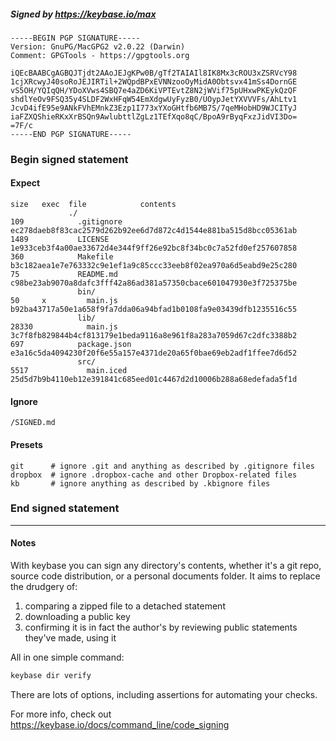 ##### Signed by https://keybase.io/max
```
-----BEGIN PGP SIGNATURE-----
Version: GnuPG/MacGPG2 v2.0.22 (Darwin)
Comment: GPGTools - https://gpgtools.org

iQEcBAABCgAGBQJTjdt2AAoJEJgKPw0B/gTf2TAIAIl8IK8Mx3cROU3xZSRVcY98
1cjXRcwyJ40soRoJEJIRTil+2WQpdBPxEVNNzooOyMidA0Obtsvx41mSs4DornGE
vS5OH/YQIqQH/YDoXVws4SBQ7e4aZD6KiVPTEvtZ8N2jWVif75pUHxwPKEykQzQF
shdlYeOv9FSQ35y4SLDF2WxHFqW54EmXdgwUyFyzB0/UOypJetYXVVVFs/AhLtv1
JcvD4ifE95e9ANkFVhEMnkZ3Ezp1I773xYXoGHtfb6MB7S/7qeMHobHD9WJCITyJ
iaFZXQShieRKxXrBSQn9AwlubttlZgLz1TEfXqo8qC/BpoA9rByqFxzJidVI3Do=
=7F/c
-----END PGP SIGNATURE-----

```

<!-- END SIGNATURES -->

### Begin signed statement 

#### Expect

```
size   exec  file            contents                                                        
             ./                                                                              
109            .gitignore    ec278daeb8f83cac2579d262b92ee6d7d872c4d1544e881ba515d8bcc05361ab
1489           LICENSE       1e933ceb3f4a00ae33672d4e344f9ff26e92bc8f34bc0c7a52fd0ef257607858
360            Makefile      b3c182aea1e7e763332c9e1ef1a9c85ccc33eeb8f02ea970a6d5eabd9e25c280
75             README.md     c98be23ab9070a8dafc3fff42a86ad381a57350cbace601047930e3f725375be
               bin/                                                                          
50     x         main.js     b92ba43717a50e1a658f9fa7dda06a94bfad1b0108fa9e03439dfb1235516c55
               lib/                                                                          
28330            main.js     3c7f8fb829844b4cf813179e1beda9116a8e961f8a283a7059d67c2dfc3388b2
697            package.json  e3a16c5da4094230f20f6e55a157e4371de20a65f0bae69eb2adf1ffee7d6d52
               src/                                                                          
5517             main.iced   25d5d7b9b4110eb12e391841c685eed01c4467d2d10006b288a68edefada5f1d
```

#### Ignore

```
/SIGNED.md
```

#### Presets

```
git      # ignore .git and anything as described by .gitignore files
dropbox  # ignore .dropbox-cache and other Dropbox-related files    
kb       # ignore anything as described by .kbignore files          
```

<!-- summarize version = 0.0.8 -->

### End signed statement

<hr>

#### Notes

With keybase you can sign any directory's contents, whether it's a git repo,
source code distribution, or a personal documents folder. It aims to replace the drudgery of:

  1. comparing a zipped file to a detached statement
  2. downloading a public key
  3. confirming it is in fact the author's by reviewing public statements they've made, using it

All in one simple command:

```bash
keybase dir verify
```

There are lots of options, including assertions for automating your checks.

For more info, check out https://keybase.io/docs/command_line/code_signing